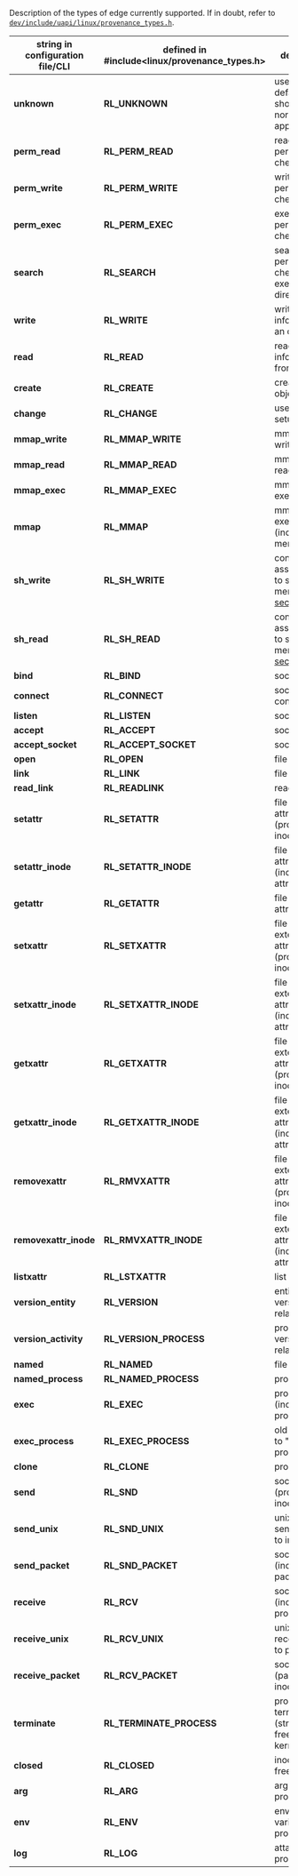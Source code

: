 Description of the types of edge currently supported. If in doubt, refer to [`dev/include/uapi/linux/provenance_types.h`](https://github.com/CamFlow/camflow-dev/blob/dev/include/uapi/linux/provenance_types.h).

**string in configuration file/CLI** | **defined in #include<linux/provenance_types.h>** | description | prov type |
|------------------------------------|---------------------------------------------| ------------|-----------|
**unknown**|**RL_UNKNOWN**| used as default value should normally not appear |undefined
**perm_read**|**RL_PERM_READ**| read permission check| used
**perm_write**|**RL_PERM_WRITE**| write permission check| used
**perm_exec**|**RL_PERM_EXEC**| exec permission check| used
**search**|**RL_SEARCH**| search permission check (i.e. exec on directory)| used
**write**|**RL_WRITE**| write information to an object | generatedBy
**read**|**RL_READ**| read information from an object| used
**create**|**RL_CREATE**| create a new object| generatedBy
**change**|**RL_CHANGE**| used for setuid| informedBy
**mmap_write**|**RL_MMAP_WRITE**| mmap with write privilege| generatedBy
**mmap_read**|**RL_MMAP_READ**| mmap with read privilege| used
**mmap_exec**|**RL_MMAP_EXEC**| mmap with exec privilege| used
**mmap**|**RL_MMAP**| mmap with exec privilege (inode to memory)| derivedFrom
**sh_write**|**RL_SH_WRITE**| conservatively assume write to shared memory (see [section 3](https://scholar.harvard.edu/files/tfjmp/files/socc-2017.pdf))| generatedBy
**sh_read**|**RL_SH_READ**| conservatively assume write to shared memory (see [section 3](https://scholar.harvard.edu/files/tfjmp/files/socc-2017.pdf))| used
**bind**|**RL_BIND**| socket bind| generatedBy
**connect**|**RL_CONNECT**| socket connect| generatedBy
**listen**|**RL_LISTEN**| socket listen| generatedBy
**accept**|**RL_ACCEPT**| socket accept| used
**accept_socket**|**RL_ACCEPT_SOCKET**| socket accept | derived from
**open**|**RL_OPEN**| file open| used
**link**|**RL_LINK**| file link| generatedBy
**read_link**|**RL_READLINK**| read link| used
**setattr**|**RL_SETATTR**| file set attribute (process to inode)| generatedBy
**setattr_inode**|**RL_SETATTR_INODE**| file set attribute (inode to attribute)| derivedFrom
**getattr**|**RL_GETATTR**| file get attribute| used
**setxattr**|**RL_SETXATTR**| file set extended attribute (process to inode) | generatedBy
**setxattr_inode**|**RL_SETXATTR_INODE**| file set extended attribute (inode to attribute) | derivedFrom
**getxattr**|**RL_GETXATTR**| file get extended attribute (process to inode) | used
**getxattr_inode**|**RL_GETXATTR_INODE**| file get extended attribute (inode to attribute) | derivedFrom
**removexattr**|**RL_RMVXATTR**| file remove extended attribute (process to inode) | generatedBy
**removexattr_inode**|**RL_RMVXATTR_INODE**| file remove extended attribute (inode to attribute) | derivedFrom
**listxattr**|**RL_LSTXATTR**| list xattr | used
**version_entity**|**RL_VERSION**| entity state version relation | derivedFrom
**version_activity**|**RL_VERSION_PROCESS**| process state version relation| informedBy
**named**|**RL_NAMED**| file name | derivedFrom
**named_process**|**RL_NAMED_PROCESS**| process name | used
**exec**|**RL_EXEC**| process exec (inode to process)| used
**exec_process**|**RL_EXEC_PROCESS**| old "process" to "new" process| informedBy
**clone**|**RL_CLONE**| process clone| informedBy
**send**|**RL_SND**| socket send (process to inode)| generatedBy
**send_unix**|**RL_SND_UNIX**| unix socket send (process to inode)| generatedBy
**send_packet**|**RL_SND_PACKET**| socket send (inode to packet)| derivedFrom
**receive**|**RL_RCV**| socket receive (inode to process)| used
**receive_unix**|**RL_RCV_UNIX**| unix socket receive(inode to process)| used
**receive_packet**|**RL_RCV_PACKET**| socket receive (packet to inode)| derivedFrom
**terminate**|**RL_TERMINATE_PROCESS**| process terminated (structure freed in kernel) | informedBy
**closed**|**RL_CLOSED**| inode was freed| derivedFrom
**arg**|**RL_ARG**| argument to process | used
**env**|**RL_ENV**| environment variable to process| used
**log**|**RL_LOG**| attach log to process | used
